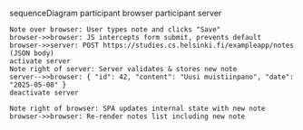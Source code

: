 sequenceDiagram
    participant browser
    participant server

    Note over browser: User types note and clicks "Save"
    browser->>browser: JS intercepts form submit, prevents default
    browser->>server: POST https://studies.cs.helsinki.fi/exampleapp/notes (JSON body)
    activate server
    Note right of server: Server validates & stores new note
    server-->>browser: { "id": 42, "content": "Uusi muistiinpano", "date": "2025-05-08" }
    deactivate server

    Note right of browser: SPA updates internal state with new note
    browser->>browser: Re-render notes list including new note
